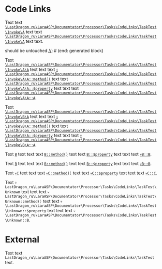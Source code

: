 # Code Links

Text text [`\LastDragon_ru\LaraASP\Documentator\Processor\Tasks\CodeLinks\TaskTest\Invoke\A`][code-links-a48295a76761baf6] text
text [`\LastDragon_ru\LaraASP\Documentator\Processor\Tasks\CodeLinks\TaskTest\Invoke\A`][code-links-a48295a76761baf6] text text.

[//]: # (start: generated block)
should be untouched
[//]: # (end: generated block)

Text [`\LastDragon_ru\LaraASP\Documentator\Processor\Tasks\CodeLinks\TaskTest\Invoke\A\A`][code-links-dac5489382576f25] text text
text [`💀\LastDragon_ru\LaraASP\Documentator\Processor\Tasks\CodeLinks\TaskTest\Invoke\A\A::method()`][code-links-5dcd27cbfb8f1b9d] text
text [`\LastDragon_ru\LaraASP\Documentator\Processor\Tasks\CodeLinks\TaskTest\Invoke\A\A::$property`][code-links-a6e3e81c5e81c205] text text
text [`\LastDragon_ru\LaraASP\Documentator\Processor\Tasks\CodeLinks\TaskTest\Invoke\A\A::A`][code-links-4c257d1cd2466598].

Text [`\LastDragon_ru\LaraASP\Documentator\Processor\Tasks\CodeLinks\TaskTest\Invoke\B\A`][code-links-ec022a8fb0895161] text text
text [`💀\LastDragon_ru\LaraASP\Documentator\Processor\Tasks\CodeLinks\TaskTest\Invoke\B\A::method()`][code-links-e3a93d722dcf6250] text
text [`\LastDragon_ru\LaraASP\Documentator\Processor\Tasks\CodeLinks\TaskTest\Invoke\B\A::$property`][code-links-35cc9911dc30e23e] text text
text [`💀\LastDragon_ru\LaraASP\Documentator\Processor\Tasks\CodeLinks\TaskTest\Invoke\B\A::A`][code-links-c18fdff7b584b292].

Text [`B`][code-links-16591d639b61b142] text text
text [`B::method()`][code-links-8343c4fede0f1f09] text
text [`B::$property`][code-links-9889d47ea9b6ae82] text text
text [`💀B::B`][code-links-a69ac32d7aff4ecd].

Text [`B`][code-links-16591d639b61b142] text text
text [`B::method()`][code-links-8343c4fede0f1f09] text
text [`B::$property`][code-links-9889d47ea9b6ae82] text text
text [`💀B::B`][code-links-a69ac32d7aff4ecd].

[//]: # (start: code-links)
[//]: # (warning: Generated automatically. Do not edit.)

[code-links-a48295a76761baf6]: A.php "\LastDragon_ru\LaraASP\Documentator\Processor\Tasks\CodeLinks\TaskTest\Invoke\A"

[code-links-dac5489382576f25]: A/A.php "\LastDragon_ru\LaraASP\Documentator\Processor\Tasks\CodeLinks\TaskTest\Invoke\A\A"

[code-links-a6e3e81c5e81c205]: A/A.php#L12 "\LastDragon_ru\LaraASP\Documentator\Processor\Tasks\CodeLinks\TaskTest\Invoke\A\A::$property"

[code-links-4c257d1cd2466598]: A/A.php#L9 "\LastDragon_ru\LaraASP\Documentator\Processor\Tasks\CodeLinks\TaskTest\Invoke\A\A::A"

[code-links-5dcd27cbfb8f1b9d]: A/A.php#L17-L22 "\LastDragon_ru\LaraASP\Documentator\Processor\Tasks\CodeLinks\TaskTest\Invoke\A\A::method()"

[code-links-ec022a8fb0895161]: B/A.php "\LastDragon_ru\LaraASP\Documentator\Processor\Tasks\CodeLinks\TaskTest\Invoke\B\A"

[code-links-35cc9911dc30e23e]: B/A.php#L15 "\LastDragon_ru\LaraASP\Documentator\Processor\Tasks\CodeLinks\TaskTest\Invoke\B\A::$property"

[code-links-c18fdff7b584b292]: B/A.php#L9-L12 "\LastDragon_ru\LaraASP\Documentator\Processor\Tasks\CodeLinks\TaskTest\Invoke\B\A::A"

[code-links-e3a93d722dcf6250]: B/A.php#L20-L25 "\LastDragon_ru\LaraASP\Documentator\Processor\Tasks\CodeLinks\TaskTest\Invoke\B\A::method()"

[code-links-16591d639b61b142]: B/B.php "\LastDragon_ru\LaraASP\Documentator\Processor\Tasks\CodeLinks\TaskTest\Invoke\B\B"

[code-links-9889d47ea9b6ae82]: B/B.php#L15 "\LastDragon_ru\LaraASP\Documentator\Processor\Tasks\CodeLinks\TaskTest\Invoke\B\B::$property"

[code-links-a69ac32d7aff4ecd]: B/B.php#L9-L12 "\LastDragon_ru\LaraASP\Documentator\Processor\Tasks\CodeLinks\TaskTest\Invoke\B\B::B"

[code-links-8343c4fede0f1f09]: B/B.php#L20-L22 "\LastDragon_ru\LaraASP\Documentator\Processor\Tasks\CodeLinks\TaskTest\Invoke\B\B::method()"

[code-links-83a40c392c8376aa]: C/C.php "\LastDragon_ru\LaraASP\Documentator\Processor\Tasks\CodeLinks\TaskTest\Invoke\C\C"

[code-links-8881166beee50a03]: C/C.php#L13 "\LastDragon_ru\LaraASP\Documentator\Processor\Tasks\CodeLinks\TaskTest\Invoke\C\C::$property"

[code-links-3422d2a08c15d182]: C/C.php#L10 "\LastDragon_ru\LaraASP\Documentator\Processor\Tasks\CodeLinks\TaskTest\Invoke\C\C::C"

[code-links-6369c3badb265e68]: C/C.php#L18-L20 "\LastDragon_ru\LaraASP\Documentator\Processor\Tasks\CodeLinks\TaskTest\Invoke\C\C::method()"

[//]: # (end: code-links)

Text [`💀C`][code-links-83a40c392c8376aa] text text
text [`💀C::method()`][code-links-6369c3badb265e68] text
text [`💀C::$property`][code-links-8881166beee50a03] text text
text [`💀C::C`][code-links-3422d2a08c15d182].

Text `💀LastDragon_ru\LaraASP\Documentator\Processor\Tasks\CodeLinks\TaskTest\Unknown` text text
text `💀LastDragon_ru\LaraASP\Documentator\Processor\Tasks\CodeLinks\TaskTest\Unknown::method()` text
text `💀\LastDragon_ru\LaraASP\Documentator\Processor\Tasks\CodeLinks\TaskTest\Unknown::$property` text text
text `💀\LastDragon_ru\LaraASP\Documentator\Processor\Tasks\CodeLinks\TaskTest\Unknown::B`.

# External

Text text `LastDragon_ru\LaraASP\Documentator\Processor\Tasks\CodeLinks\TaskTest` text.
